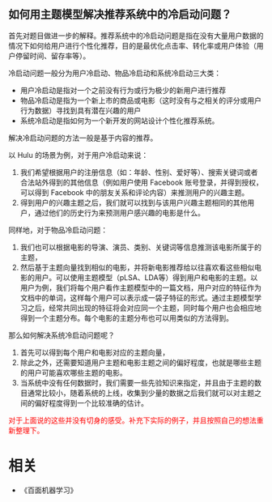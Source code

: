 

## 如何用主题模型解决推荐系统中的冷启动问题？

首先对题目做进一步的解释。推荐系统中的冷启动问题是指在没有大量用户数据的情况下如何给用户进行个性化推荐，目的是最优化点击率、转化率或用户体验（用户停留时间、留存率等）。

冷启动问题一般分为用户冷启动、物品冷启动和系统冷启动三大类：

- 用户冷启动是指对一个之前没有行为或行为极少的新用户进行推荐
- 物品冷启动是指为一个新上市的商品或电影（这时没有与之相关的评分或用户行为数据）寻找到具有潜在兴趣的用户
- 系统冷启动是指如何为一个新开发的网站设计个性化推荐系统。


解决冷启动问题的方法一般是基于内容的推荐。

以 Hulu 的场景为例，对于用户冷启动来说：

1. 我们希望根据用户的注册信息（如：年龄、性别、爱好等）、搜索关键词或者合法站外得到的其他信息（例如用户使用 Facebook 账号登录，并得到授权，可以得到 Facebook 中的朋友关系和评论内容）来推测用户的兴趣主题。
2. 得到用户的兴趣主题之后，我们就可以找到与该用户兴趣主题相同的其他用户，通过他们的历史行为来预测用户感兴趣的电影是什么。

同样地，对于物品冷启动问题：

1. 我们也可以根据电影的导演、演员、类别、关键词等信息推测该电影所属于的主题，
2. 然后基于主题向量找到相似的电影，并将新电影推荐给以往喜欢看这些相似电影的用户。可以使用主题模型（pLSA、LDA等）得到用户和电影的主题。以用户为例，我们将每个用户看作主题模型中的一篇文档，用户对应的特征作为文档中的单词，这样每个用户可以表示成一袋子特征的形式。通过主题模型学习之后，经常共同出现的特征将会对应同一个主题，同时每个用户也会相应地得到一个主题分布。每个电影的主题分布也可以用类似的方法得到。


那么如何解决系统冷启动问题呢？

1. 首先可以得到每个用户和电影对应的主题向量，
2. 除此之外，还需要知道用户主题和电影主题之间的偏好程度，也就是哪些主题的用户可能喜欢哪些主题的电影。
3. 当系统中没有任何数据时，我们需要一些先验知识来指定，并且由于主题的数目通常比较小，随着系统的上线，收集到少量的数据之后我们就可以对主题之间的偏好程度得到一个比较准确的估计。

<span style="color:red;">对于上面说的这些并没有切身的感受。补充下实际的例子，并且按照自己的想法重新整理下。</span>






# 相关

- 《百面机器学习》
